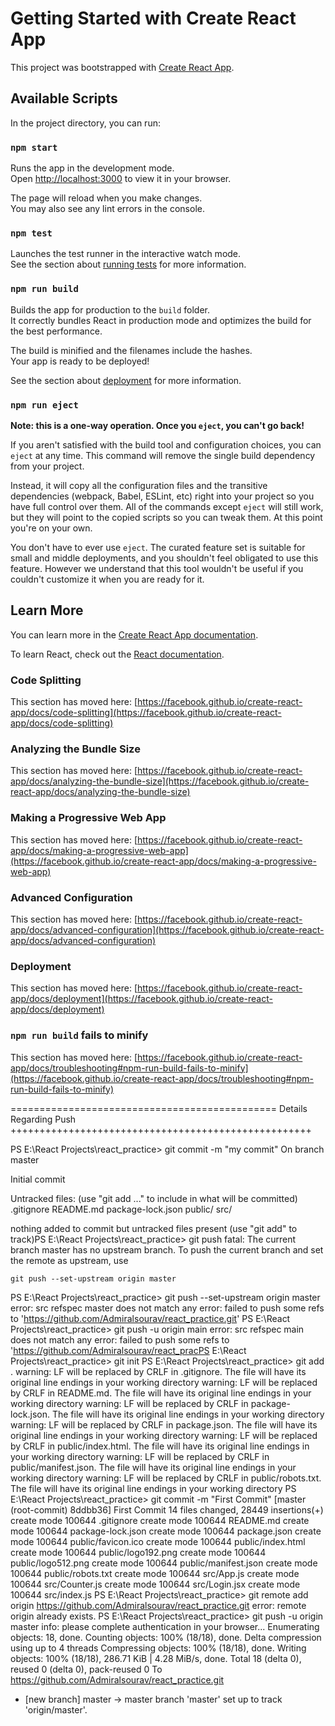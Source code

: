 # Getting Started with Create React App

This project was bootstrapped with [Create React App](https://github.com/facebook/create-react-app).

## Available Scripts

In the project directory, you can run:

### `npm start`

Runs the app in the development mode.\
Open [http://localhost:3000](http://localhost:3000) to view it in your browser.

The page will reload when you make changes.\
You may also see any lint errors in the console.

### `npm test`

Launches the test runner in the interactive watch mode.\
See the section about [running tests](https://facebook.github.io/create-react-app/docs/running-tests) for more information.

### `npm run build`

Builds the app for production to the `build` folder.\
It correctly bundles React in production mode and optimizes the build for the best performance.

The build is minified and the filenames include the hashes.\
Your app is ready to be deployed!

See the section about [deployment](https://facebook.github.io/create-react-app/docs/deployment) for more information.

### `npm run eject`

**Note: this is a one-way operation. Once you `eject`, you can't go back!**

If you aren't satisfied with the build tool and configuration choices, you can `eject` at any time. This command will remove the single build dependency from your project.

Instead, it will copy all the configuration files and the transitive dependencies (webpack, Babel, ESLint, etc) right into your project so you have full control over them. All of the commands except `eject` will still work, but they will point to the copied scripts so you can tweak them. At this point you're on your own.

You don't have to ever use `eject`. The curated feature set is suitable for small and middle deployments, and you shouldn't feel obligated to use this feature. However we understand that this tool wouldn't be useful if you couldn't customize it when you are ready for it.

## Learn More

You can learn more in the [Create React App documentation](https://facebook.github.io/create-react-app/docs/getting-started).

To learn React, check out the [React documentation](https://reactjs.org/).

### Code Splitting

This section has moved here: [https://facebook.github.io/create-react-app/docs/code-splitting](https://facebook.github.io/create-react-app/docs/code-splitting)

### Analyzing the Bundle Size

This section has moved here: [https://facebook.github.io/create-react-app/docs/analyzing-the-bundle-size](https://facebook.github.io/create-react-app/docs/analyzing-the-bundle-size)

### Making a Progressive Web App

This section has moved here: [https://facebook.github.io/create-react-app/docs/making-a-progressive-web-app](https://facebook.github.io/create-react-app/docs/making-a-progressive-web-app)

### Advanced Configuration

This section has moved here: [https://facebook.github.io/create-react-app/docs/advanced-configuration](https://facebook.github.io/create-react-app/docs/advanced-configuration)

### Deployment

This section has moved here: [https://facebook.github.io/create-react-app/docs/deployment](https://facebook.github.io/create-react-app/docs/deployment)

### `npm run build` fails to minify

This section has moved here: [https://facebook.github.io/create-react-app/docs/troubleshooting#npm-run-build-fails-to-minify](https://facebook.github.io/create-react-app/docs/troubleshooting#npm-run-build-fails-to-minify)

============================================== Details Regarding Push ++++++++++++++++++++++++++++++++++++++++++++++++++++

PS E:\React Projects\react_practice> git commit -m "my commit"
On branch master

Initial commit

Untracked files:
  (use "git add <file>..." to include in what will be committed)
        .gitignore
        README.md
        package-lock.json
        public/
        src/

nothing added to commit but untracked files present (use "git add" to track)PS 
E:\React Projects\react_practice>    git push
fatal: The current branch master has no upstream branch.
To push the current branch and set the remote as upstream, use

    git push --set-upstream origin master

PS E:\React Projects\react_practice>  git push --set-upstream origin master    
error: src refspec master does not match any
error: failed to push some refs to 'https://github.com/Admiralsourav/react_practice.git'
PS E:\React Projects\react_practice> git push -u origin main
error: src refspec main does not match any
error: failed to push some refs to 'https://github.com/Admiralsourav/react_pracPS E:\React Projects\react_practice> git init
PS E:\React Projects\react_practice> git add .
warning: LF will be replaced by CRLF in .gitignore.
The file will have its original line endings in your working directory
warning: LF will be replaced by CRLF in README.md.
The file will have its original line endings in your working directory
warning: LF will be replaced by CRLF in package-lock.json.
The file will have its original line endings in your working directory
warning: LF will be replaced by CRLF in package.json.
The file will have its original line endings in your working directory
warning: LF will be replaced by CRLF in public/index.html.
The file will have its original line endings in your working directory
warning: LF will be replaced by CRLF in public/manifest.json.
The file will have its original line endings in your working directory
warning: LF will be replaced by CRLF in public/robots.txt.
The file will have its original line endings in your working directory
PS E:\React Projects\react_practice> git commit -m "First Commit"
[master (root-commit) 8ddbb36] First Commit
 14 files changed, 28449 insertions(+)
 create mode 100644 .gitignore
 create mode 100644 README.md
 create mode 100644 package-lock.json
 create mode 100644 package.json
 create mode 100644 public/favicon.ico
 create mode 100644 public/index.html
 create mode 100644 public/logo192.png
 create mode 100644 public/logo512.png
 create mode 100644 public/manifest.json
 create mode 100644 public/robots.txt
 create mode 100644 src/App.js
 create mode 100644 src/Counter.js
 create mode 100644 src/Login.jsx
 create mode 100644 src/index.js
PS E:\React Projects\react_practice> git remote add origin https://github.com/Admiralsourav/react_practice.git
error: remote origin already exists.
PS E:\React Projects\react_practice> git push -u origin master
info: please complete authentication in your browser...
Enumerating objects: 18, done.
Counting objects: 100% (18/18), done.
Delta compression using up to 4 threads
Compressing objects: 100% (18/18), done.
Writing objects: 100% (18/18), 286.71 KiB | 4.28 MiB/s, done.
Total 18 (delta 0), reused 0 (delta 0), pack-reused 0
To https://github.com/Admiralsourav/react_practice.git
 * [new branch]      master -> master
branch 'master' set up to track 'origin/master'.
